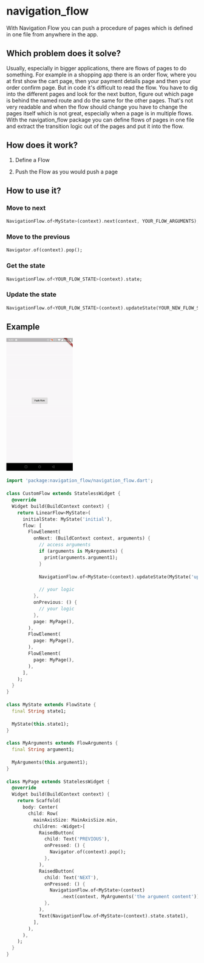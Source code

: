 # navigation_flow

With Navigation Flow you can push a procedure of pages which is defined in one file from anywhere in the app.

## Which problem does it solve?

Usually, especially in bigger applications, there are flows of pages to do something.
For example in a shopping app there is an order flow, where you
at first show the cart page, then your payment details page and then your order confirm page. But in code
it's difficult to read the flow. You have to dig into the different pages and look for the next button,
figure out which page is behind the named route and do the same for the other pages. That's not very 
readable and when the flow should change you have to change the pages itself which is not great, especially
when a page is in multiple flows. 
With the navigation_flow package you can define flows of pages in one file and extract the transition logic
out of the pages and put it into the flow.

## How does it work?

1. Define a Flow

2. Push the Flow as you would push a page

## How to use it?

### Move to next

```dart
NavigationFlow.of<MyState>(context).next(context, YOUR_FLOW_ARGUMENTS);
```

### Move to the previous

```dart
Navigator.of(context).pop();
```

### Get the state

```dart
NavigationFlow.of<YOUR_FLOW_STATE>(context).state;
```

### Update the state

```dart
NavigationFlow.of<YOUR_FLOW_STATE>(context).updateState(YOUR_NEW_FLOW_STATE);
```

## Example

<img src="https://github.com/torbenkeller/navigation_flow/blob/master/assets/ezgif-2-fafe6a35f39e.gif" alt="drawing" height="350">

```dart
import 'package:navigation_flow/navigation_flow.dart';

class CustomFlow extends StatelessWidget {
  @override
  Widget build(BuildContext context) {
    return LinearFlow<MyState>(
      initialState: MyState('initial'),
      flow: [
        FlowElement(
          onNext: (BuildContext context, arguments) {
            // access arguments
            if (arguments is MyArguments) {
              print(arguments.argument1);
            }

            NavigationFlow.of<MyState>(context).updateState(MyState('updated'));

            // your logic
          },
          onPrevious: () {
            // your logic
          },
          page: MyPage(),
        ),
        FlowElement(
          page: MyPage(),
        ),
        FlowElement(
          page: MyPage(),
        ),
      ],
    );
  }
}

class MyState extends FlowState {
  final String state1;

  MyState(this.state1);
}

class MyArguments extends FlowArguments {
  final String argument1;

  MyArguments(this.argument1);
}

class MyPage extends StatelessWidget {
  @override
  Widget build(BuildContext context) {
    return Scaffold(
      body: Center(
        child: Row(
          mainAxisSize: MainAxisSize.min,
          children: <Widget>[
            RaisedButton(
              child: Text('PREVIOUS'),
              onPressed: () {
                Navigator.of(context).pop();
              },
            ),
            RaisedButton(
              child: Text('NEXT'),
              onPressed: () {
                NavigationFlow.of<MyState>(context)
                    .next(context, MyArguments('the argument content'));
              },
            ),
            Text(NavigationFlow.of<MyState>(context).state.state1),
          ],
        ),
      ),
    );
  }
}
``` 